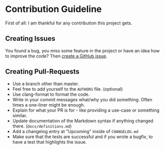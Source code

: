 # Contribution Guideline

First of all: I am thankful for any contribution this project gets.

## Creating Issues

You found a bug, you miss some feature in the project or have an idea how to
improve the code? Then [create a GitHub issue](https://github.com/progsource/maddy/issues/new).

## Creating Pull-Requests

* Use a branch other than master.
* Feel free to add yourself to the `AUTHORS` file. (optional)
* Use clang-format to format the code.
* Write in your commit messages what/why you did something. Often times a one-liner might be enough.
* Explain for what your PR is for - like providing a use-case or something similar.
* Update documentation of the Markdown syntax if anything changed there. (`docs/definitions.md`)
* Add a changelog entry at "Upcoming" inside of `CHANGELOG.md`
* Make sure that the tests are successful and if you wrote a bugfix, to have a test that highlights the issue.

